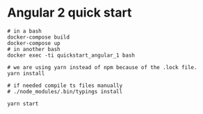 Angular 2 quick start
=====================

```
# in a bash
docker-compose build
docker-compose up
# in another bash
docker exec -ti quickstart_angular_1 bash

# we are using yarn instead of npm because of the .lock file.
yarn install

# if needed compile ts files manually
# ./node_modules/.bin/typings install

yarn start
```
